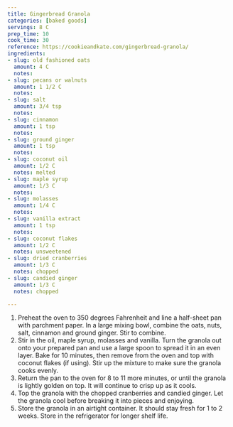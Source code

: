 ```yaml
---
title: Gingerbread Granola
categories: [baked goods]
servings: 8 C
prep_time: 10
cook_time: 30
reference: https://cookieandkate.com/gingerbread-granola/
ingredients:
- slug: old fashioned oats
  amount: 4 C
  notes:
- slug: pecans or walnuts
  amount: 1 1/2 C
  notes:
- slug: salt
  amount: 3/4 tsp
  notes:
- slug: cinnamon
  amount: 1 tsp
  notes:
- slug: ground ginger
  amount: 1 tsp
  notes:
- slug: coconut oil
  amount: 1/2 C
  notes: melted
- slug: maple syrup
  amount: 1/3 C
  notes:
- slug: molasses
  amount: 1/4 C
  notes:
- slug: vanilla extract
  amount: 1 tsp
  notes:
- slug: coconut flakes
  amount: 1/2 C
  notes: unsweetened
- slug: dried cranberries
  amount: 1/3 C
  notes: chopped
- slug: candied ginger
  amount: 1/3 C
  notes: chopped

---
```


1. Preheat the oven to 350 degrees Fahrenheit and line a half-sheet pan with parchment paper. In a large mixing bowl, combine the oats, nuts, salt, cinnamon and ground ginger. Stir to combine.
2. Stir in the oil, maple syrup, molasses and vanilla. Turn the granola out onto your prepared pan and use a large spoon to spread it in an even layer. Bake for 10 minutes, then remove from the oven and top with coconut flakes (if using). Stir up the mixture to make sure the granola cooks evenly.
3. Return the pan to the oven for 8 to 11 more minutes, or until the granola is lightly golden on top. It will continue to crisp up as it cools.
4. Top the granola with the chopped cranberries and candied ginger. Let the granola cool before breaking it into pieces and enjoying.
5. Store the granola in an airtight container. It should stay fresh for 1 to 2 weeks. Store in the refrigerator for longer shelf life.
